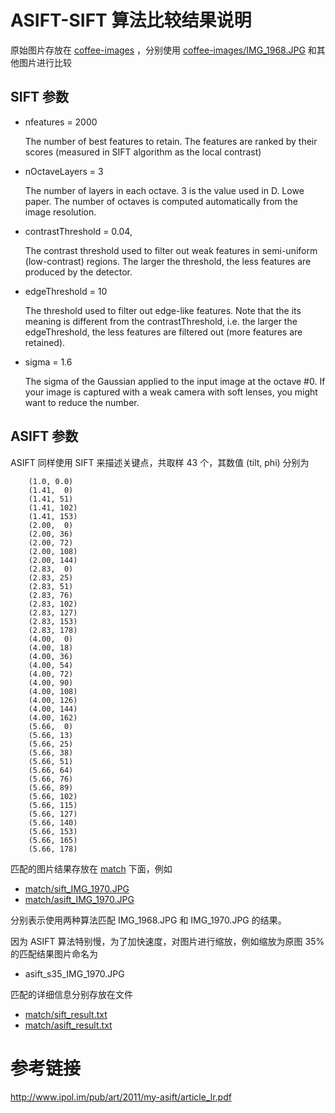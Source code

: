 # ASIFT-SIFT 算法比较结果说明 #

原始图片存放在 [coffee-images](coffee-images) ，分别使用 [coffee-images/IMG_1968.JPG](coffee-images/IMG_1968.JPG) 和其他图片进行比较

## SIFT 参数 ##

* nfeatures = 2000

    The number of best features to retain. The features are ranked by their scores (measured in SIFT algorithm as the local contrast)

* nOctaveLayers = 3

    The number of layers in each octave. 3 is the value used in D. Lowe paper. The number of octaves is computed automatically from the image resolution.

* contrastThreshold = 0.04,

    The contrast threshold used to filter out weak features in semi-uniform (low-contrast) regions. The larger the threshold, the less features are produced by the detector.

* edgeThreshold = 10

    The threshold used to filter out edge-like features. Note that the its meaning is different from the contrastThreshold, i.e. the larger the edgeThreshold, the less features are filtered out (more features are retained).

* sigma = 1.6

    The sigma of the Gaussian applied to the input image at the octave #0. If your image is captured with a weak camera with soft lenses, you might want to reduce the number.


## ASIFT 参数 ##

ASIFT 同样使用 SIFT 来描述关键点，共取样 43 个，其数值 (tilt, phi) 分别为

```
    (1.0, 0.0)
    (1.41,  0)
    (1.41, 51)
    (1.41, 102)
    (1.41, 153)
    (2.00,  0)
    (2.00, 36)
    (2.00, 72)
    (2.00, 108)
    (2.00, 144)
    (2.83,  0)
    (2.83, 25)
    (2.83, 51)
    (2.83, 76)
    (2.83, 102)
    (2.83, 127)
    (2.83, 153)
    (2.83, 178)
    (4.00,  0)
    (4.00, 18)
    (4.00, 36)
    (4.00, 54)
    (4.00, 72)
    (4.00, 90)
    (4.00, 108)
    (4.00, 126)
    (4.00, 144)
    (4.00, 162)
    (5.66,  0)
    (5.66, 13)
    (5.66, 25)
    (5.66, 38)
    (5.66, 51)
    (5.66, 64)
    (5.66, 76)
    (5.66, 89)
    (5.66, 102)
    (5.66, 115)
    (5.66, 127)
    (5.66, 140)
    (5.66, 153)
    (5.66, 165)
    (5.66, 178)

```

匹配的图片结果存放在 [match](match) 下面，例如

- [match/sift_IMG_1970.JPG](match/sift_IMG_1970.JPG)
- [match/asift_IMG_1970.JPG](match/asift_IMG_1970.JPG)
    
分别表示使用两种算法匹配 IMG_1968.JPG 和 IMG_1970.JPG 的结果。

因为 ASIFT 算法特别慢，为了加快速度，对图片进行缩放，例如缩放为原图 35% 的匹配结果图片命名为

- asift_s35_IMG_1970.JPG
    
匹配的详细信息分别存放在文件

- [match/sift_result.txt](match/sift_result.txt)
- [match/asift_result.txt](match/asift_result.txt)
    
    
# 参考链接 #

<http://www.ipol.im/pub/art/2011/my-asift/article_lr.pdf>
